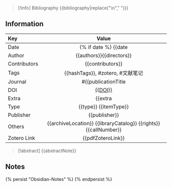 > [!info] Bibliography
> {{bibliography|replace("\n"," ")}}
## Information

| Key          |                                   Value                                   |
| :----------- | :-----------------------------------------------------------------------: |
| Date         |                  {% if date %}                    {{date                  | format("YYYY-MM")}} {% endif %} |
| Author       |                         {{authors}}{{directors}}                          |
| Contributors |                             {{contributors}}                              |
| Tags         |                           {{hashTags}}, #zotero, #文献笔记                         |
| Journal      |                            #{{publicationTitle                            | replace(" ","-")}}              |
| DOI          |                            [{{DOI}}]({{url}})                             |
| Extra        |                                  {{extra                                  | replace("\n","\t")}}            |
| Type         |                           {{type}} {{itemType}}                           |
| Publisher    |                               {{publisher}}                               |
| Others       | {{archiveLocation}}    {{libraryCatalog}}    {{rights}}    {{callNumber}} |
| Zotero Link  |                             {{pdfZoteroLink}}                             |

> [!abstract]
> {{abstractNote}}

## Notes
{% persist "Obsidian-Notes" %}
{% endpersist %}